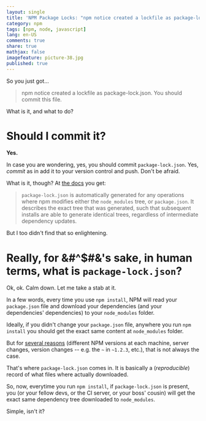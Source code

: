```yaml
---
layout: single
title: 'NPM Package Locks: "npm notice created a lockfile as package-lock.json. You should commit this file."'
category: npm
tags: [npm, node, javascript]
lang: en-US
comments: true
share: true
mathjax: false
imagefeature: picture-38.jpg
published: true
---
```


So you just got...

> npm notice created a lockfile as package-lock.json. You should commit this file.

What is it, and what to do?
<!--more-->

# Should I commit it?

**Yes.**

In case you are wondering, yes, you should commit `package-lock.json`. Yes, *commit* as in add it to your version control and push. Don't be afraid.

What is it, though? At [the docs](https://docs.npmjs.com/files/package-lock.json) you get:

> `package-lock.json` is automatically generated for any operations where npm modifies either the `node_modules` tree, or `package.json`. It describes the exact tree that was generated, such that subsequent installs are able to generate identical trees, regardless of intermediate dependency updates.

But I too didn't find that so enlightening.

# Really, for &#^$#&'s sake, in human terms, what is `package-lock.json`?

Ok, ok. Calm down. Let me take a stab at it.

In a few words, every time you use `npm install`, NPM will read your `package.json` file and download your dependencies (and your dependencies' dependencies) to your `node_modules` folder.

Ideally, if you didn't change your `package.json` file, anywhere you run `npm install` you should get the exact same content at `node_modules` folder.

But for [several reasons](https://docs.npmjs.com/files/package-locks#description) (different NPM versions at each machine, server changes, version changes -- e.g. the `~` in `~1.2.3`, etc.), that is not always the case.

That's where `package-lock.json` comes in. It is basically a (*reproducible*) record of what files where actually downloaded.

So, now, everytime you run `npm install`, if `package-lock.json` is present, you (or your fellow devs, or the CI server, or your boss' cousin) will get the exact same dependency tree downloaded to `node_modules`.

Simple, isn't it?
